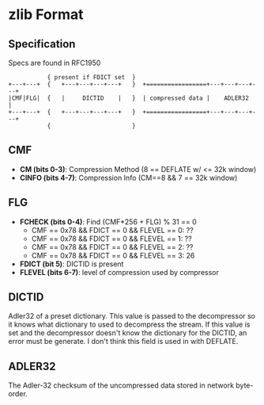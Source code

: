 zlib Format
===========

Specification
-------------

Specs are found in RFC1950

```
           { present if FDICT set  }
+---+---+  {   +---+---+---+---+   }  +=================+---+---+---+---+
|CMF|FLG|  {   |     DICTID    |   }  | compressed data |    ADLER32    |
+---+---+  {   +---+---+---+---+   }  +=================+---+---+---+---+
           {                       }
```

CMF
---

* __CM (bits 0-3)__: Compression Method (8 == DEFLATE w/ <= 32k window)
* __CINFO (bits 4-7)__: Compression Info (CM==8 && 7 == 32k window)

FLG
---

* __FCHECK (bits 0-4)__:  Find (CMF*256 + FLG) % 31 == 0
  - CMF == 0x78 && FDICT == 0 && FLEVEL == 0: ??
  - CMF == 0x78 && FDICT == 0 && FLEVEL == 1: ??
  - CMF == 0x78 && FDICT == 0 && FLEVEL == 2: ??
  - CMF == 0x78 && FDICT == 0 && FLEVEL == 3: 26
* __FDICT (bit 5)__: DICTID is present
* __FLEVEL (bits 6-7)__: level of compression used by compressor

DICTID
------

Adler32 of a preset dictionary.  This value is passed to the decompressor
so it knows what dictionary to used to decompress the stream.  If this
value is set and the decompressor doesn't know the dictionary for the
DICTID, an error must be generate.  I don't think this field is used
in with DEFLATE.

ADLER32
-------

The Adler-32 checksum of the uncompressed data stored in network byte-order.
